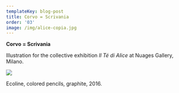 ```yaml
---
templateKey: blog-post
title: Corvo = Scrivania
order: '03'
image: /img/alice-copia.jpg
---
```

**Corvo = Scrivania**

Illustration for the collective exhibition _Il Té di Alice_ at Nuages Gallery, Milano.



![](/img/il-té-di-alice.jpg)

Ecoline, colored pencils, graphite, 2016.
